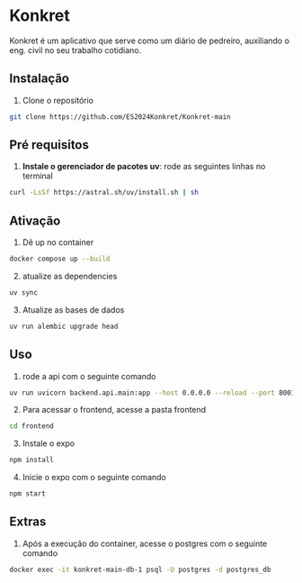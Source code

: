 # Konkret

Konkret é um aplicativo que serve como um diário de pedreiro, auxiliando o eng. civil no seu trabalho cotidiano.

## Instalação

1. Clone o repositório
```bash
git clone https://github.com/ES2024Konkret/Konkret-main
```

## Pré requisitos

1. **Instale o gerenciador de pacotes uv**: 
rode as seguintes linhas no terminal
```bash
curl -LsSf https://astral.sh/uv/install.sh | sh
```

## Ativação

1. Dê up no container
```bash
docker compose up --build
```

2. atualize as dependencies
```bash
uv sync
```

3. Atualize as bases de dados
```bash
uv run alembic upgrade head
```

## Uso

1. rode a api com o seguinte comando
```bash
uv run uvicorn backend.api.main:app --host 0.0.0.0 --reload --port 8001
```

2. Para acessar o frontend, acesse a pasta frontend
```bash
cd frontend
```

3. Instale o expo
```bash
npm install
```

4. Inicie o expo com o seguinte comando
```bash
npm start
```

## Extras

1. Após a execução do container, acesse o postgres com o seguinte comando
```bash
docker exec -it konkret-main-db-1 psql -U postgres -d postgres_db
```
